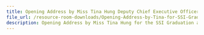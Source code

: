 ```yaml
---
title: Opening Address by Miss Tina Hung Deputy Chief Executive Officer of the National Council Of Social Service (NCSS) at the Social Service Institute Graduation and Awards Ceremony 2015
file_url: /resource-room-downloads/Opening-Address-by-Tina-for-SSI-Graduation-and-Awards-Ceremony_19Sep2015.pdf
description: Opening Address by Miss Tina Hung for the SSI Graduation and Awards Ceremony 2015.
---
```

